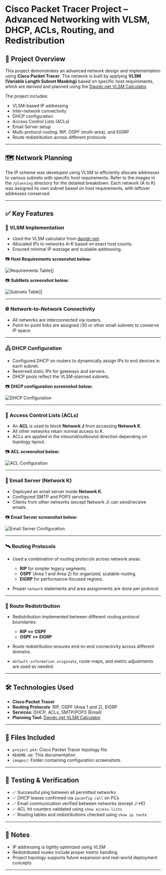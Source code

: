 # Cisco Packet Tracer Project – Advanced Networking with VLSM, DHCP, ACLs, Routing, and Redistribution

## 🔧 Project Overview

This project demonstrates an advanced network design and implementation using **Cisco Packet Tracer**. The network is built by applying **VLSM (Variable Length Subnet Masking)** based on specific host requirements, which are derived and planned using the [Davidc.net VLSM Calculator](https://www.davidc.net/sites/default/vlsmcalc.htm).

The project includes:
- VLSM-based IP addressing
- Inter-network connectivity
- DHCP configuration
- Access Control Lists (ACLs)
- Email Server setup
- Multi-protocol routing: RIP, OSPF (multi-area), and EIGRP
- Route redistribution across different protocols

---

## 🗺️ Network Planning

The IP scheme was developed using VLSM to efficiently allocate addresses to various subnets with specific host requirements. Refer to the images in the `/planning` directory for the detailed breakdown. Each network (A to K) was assigned its own subnet based on host requirements, with leftover addresses conserved.

---

## ✅ Key Features

### 📐 VLSM Implementation
- Used the VLSM calculator from [davidc.net](https://www.davidc.net/sites/default/vlsmcalc.htm).
- Allocated IPs to networks A–K based on exact host counts.
- Ensured minimal IP wastage and scalable addressing.
  
📷 **Host Requirements screenshot below:**

![Requirements Table](images/Host_Requirement.png)]]

📷 **SubNets screenshot below:**

![Subnets Table](images/VLSM.PNG)]]

---

### 🌐 Network-to-Network Connectivity
- All networks are interconnected via routers.
- Point-to-point links are assigned /30 or other small subnets to conserve IP space.

---

### 🖧 DHCP Configuration
- Configured DHCP on routers to dynamically assign IPs to end devices in each subnet.
- Reserved static IPs for gateways and servers.
- DHCP pools reflect the VLSM-planned subnets.

📷 **DHCP configuration screenshot below:**

![DHCP Configuration](images/DHCP_CONFIG.png)

---

### 🔐 Access Control Lists (ACLs)
- An **ACL** is used to block **Network J** from accessing **Network K**.
- All other networks retain normal access to K.
- ACLs are applied in the inbound/outbound direction depending on topology layout.

📷 **ACL screenshot below:**

![ACL Configuration](images/ACL_.png)

---

### 📧 Email Server (Network K)
- Deployed an email server inside **Network K**.
- Configured SMTP and POP3 services.
- Clients from other networks (except Network J) can send/receive emails.

📷 **Email Server screenshot below:**

![Email Server Configuration](images/EMAIL_CONFIG.png)

---

### 🛰️ Routing Protocols
- Used a combination of routing protocols across network areas:
  - **RIP** for simpler legacy segments.
  - **OSPF** (Area 1 and Area 2) for organized, scalable routing.
  - **EIGRP** for performance-focused regions.
  
- Proper `network` statements and area assignments are done per protocol.

---

### 🔁 Route Redistribution
- Redistribution implemented between different routing protocol boundaries:
  - **RIP ↔ OSPF**
  - **OSPF ↔ EIGRP**
  
- Route redistribution ensures end-to-end connectivity across different domains.
- `default-information originate`, route-maps, and metric adjustments are used as needed.

---

## 🛠️ Technologies Used

- **Cisco Packet Tracer**
- **Routing Protocols**: RIP, OSPF (Area 1 and 2), EIGRP
- **Services**: DHCP, ACLs, SMTP/POP3 (Email)
- **Planning Tool**: [Davidc.net VLSM Calculator](https://www.davidc.net/sites/default/vlsmcalc.htm)

---

## 📂 Files Included

- `project.pkt`: Cisco Packet Tracer topology file
- `README.md`: This documentation
- `images/`: Folder containing configuration screenshots

---

## 🚦 Testing & Verification

- ✅ Successful ping between all permitted networks
- ✅ DHCP leases confirmed via `ipconfig /all` on PCs
- ✅ Email communication verified between networks (except J→K)
- ✅ ACL hit counters validated using `show access-lists`
- ✅ Routing tables and redistributions checked using `show ip route`

---

## 📌 Notes

- IP addressing is tightly optimized using VLSM
- Redistributed routes include proper metric handling
- Project topology supports future expansion and real-world deployment concepts

---

